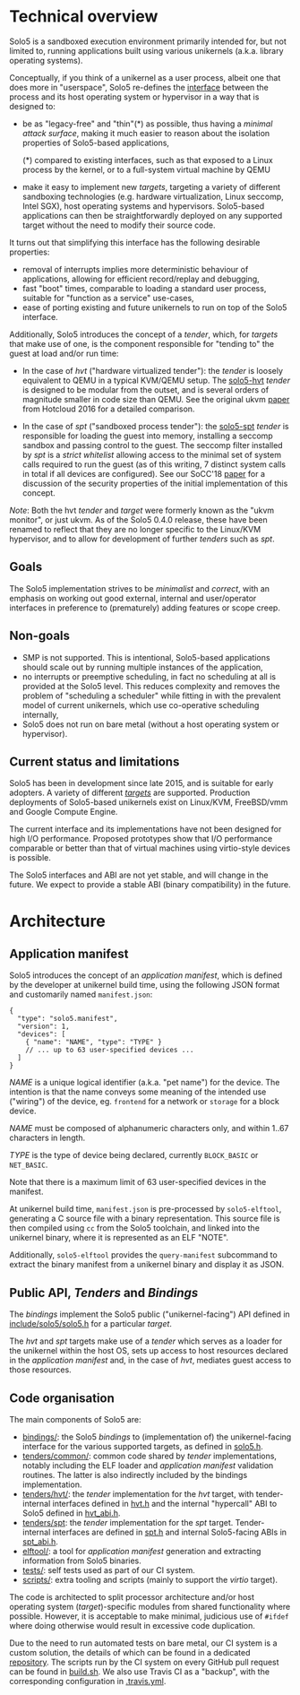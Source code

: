 # Technical overview

Solo5 is a sandboxed execution environment primarily intended for, but not
limited to, running applications built using various unikernels (a.k.a.
library operating systems).

Conceptually, if you think of a unikernel as a user process, albeit one that
does more in "userspace", Solo5 re-defines the
[interface](../include/solo5/solo5.h) between the process and its host
operating system or hypervisor in a way that is designed to:

- be as "legacy-free" and "thin"(\*) as possible, thus having a _minimal attack
  surface_, making it much easier to reason about the isolation properties of
  Solo5-based applications,

  (\*) compared to existing interfaces, such as that exposed to a Linux process
  by the kernel, or to a full-system virtual machine by QEMU

- make it easy to implement new _targets_, targeting a variety of different
  sandboxing technologies (e.g. hardware virtualization, Linux seccomp, Intel
  SGX), host operating systems and hypervisors. Solo5-based applications can
  then be straightforwardly deployed on any supported target without the need
  to modify their source code.

It turns out that simplifying this interface has the following desirable
properties:

- removal of interrupts implies more deterministic behaviour of applications,
  allowing for efficient record/replay and debugging,
- fast "boot" times, comparable to loading a standard user process, suitable
  for "function as a service" use-cases,
- ease of porting existing and future unikernels to run on top of the Solo5
  interface.

Additionally, Solo5 introduces the concept of a _tender_, which, for _targets_
that make use of one, is the component responsible for "tending to" the
guest at load and/or run time:

- In the case of _hvt_ ("hardware virtualized tender"): the _tender_ is loosely
  equivalent to QEMU in a typical KVM/QEMU setup. The [solo5-hvt](../tenders/hvt/)
  _tender_ is designed to be modular from the outset, and is several orders of
  magnitude smaller in code size than QEMU. See the original ukvm
  [paper](https://www.usenix.org/system/files/conference/hotcloud16/hotcloud16_williams.pdf)
  from Hotcloud 2016 for a detailed comparison.

- In the case of _spt_ ("sandboxed process tender"): the
  [solo5-spt](../tenders/spt) _tender_ is responsible for loading the guest
  into memory, installing a seccomp sandbox and passing control to the guest.
  The seccomp filter installed by _spt_ is a _strict whitelist_ allowing access
  to the minimal set of system calls required to run the guest (as of this
  writing, 7 distinct system calls in total if all devices are configured). See
  our SoCC'18 [paper](https://dl.acm.org/citation.cfm?id=3267845) for a
  discussion of the security properties of the initial implementation of this
  concept.

_Note_: Both the hvt _tender_ and _target_ were formerly known as the "ukvm
monitor", or just ukvm. As of the Solo5 0.4.0 release, these have been renamed
to reflect that they are no longer specific to the Linux/KVM hypervisor, and to
allow for development of further _tenders_ such as _spt_.

## Goals

The Solo5 implementation strives to be _minimalist_ and _correct_, with an
emphasis on working out good external, internal and user/operator interfaces in
preference to (prematurely) adding features or scope creep.

## Non-goals

- SMP is not supported. This is intentional, Solo5-based applications should
  scale out by running multiple instances of the application,
- no interrupts or preemptive scheduling, in fact no scheduling at all is
  provided at the Solo5 level. This reduces complexity and removes the problem
  of "scheduling a scheduler" while fitting in with the prevalent model of
  current unikernels, which use co-operative scheduling internally,
- Solo5 does not run on bare metal (without a host operating system or
  hypervisor).

## Current status and limitations

Solo5 has been in development since late 2015, and is suitable for early
adopters. A variety of different _[targets](building.md#supported-targets)_ are
supported. Production deployments of Solo5-based unikernels exist on Linux/KVM,
FreeBSD/vmm and Google Compute Engine.

The current interface and its implementations have not been designed for high
I/O performance. Proposed prototypes show that I/O performance comparable or
better than that of virtual machines using virtio-style devices is possible.

The Solo5 interfaces and ABI are not yet stable, and will change in the future.
We expect to provide a stable ABI (binary compatibility) in the future.

# Architecture

## Application manifest

Solo5 introduces the concept of an _application manifest_, which is defined by
the developer at unikernel build time, using the following JSON format and
customarily named `manifest.json`:

```jsonc
{
  "type": "solo5.manifest",
  "version": 1,
  "devices": [
    { "name": "NAME", "type": "TYPE" }
    // ... up to 63 user-specified devices ...
  ]
}
```

_NAME_ is a unique logical identifier (a.k.a. "pet name") for the device. The
intention is that the name conveys some meaning of the intended use ("wiring")
of the device, eg. `frontend` for a network or `storage` for a block device.

_NAME_ must be composed of alphanumeric characters only, and within 1..67
characters in length.

_TYPE_ is the type of device being declared, currently `BLOCK_BASIC` or
`NET_BASIC`.

Note that there is a maximum limit of 63 user-specified devices in the manifest.

At unikernel build time, `manifest.json` is pre-processed by `solo5-elftool`,
generating a C source file with a binary representation. This source file is
then compiled using `cc` from the Solo5 toolchain, and linked into the
unikernel binary, where it is represented as an ELF "NOTE".

Additionally, `solo5-elftool` provides the `query-manifest` subcommand to
extract the binary manifest from a unikernel binary and display it as JSON.

## Public API, _Tenders_ and _Bindings_

The _bindings_ implement the Solo5 public ("unikernel-facing") API defined in
[include/solo5/solo5.h](include/solo5/solo5.h) for a particular _target_.

The _hvt_ and _spt_ targets make use of a _tender_ which serves as a loader for
the unikernel within the host OS, sets up access to host resources declared in
the _application manifest_ and, in the case of _hvt_, mediates guest access to
those resources.

## Code organisation

The main components of Solo5 are:

- [bindings/](../bindings/): the Solo5 _bindings_ to (implementation of) the
  unikernel-facing interface for the various supported targets, as defined in
  [solo5.h](../include/solo5/solo5.h).
- [tenders/common/](../tenders/common): common code shared by _tender_
  implementations, notably including the ELF loader and _application manifest_
  validation routines. The latter is also indirectly included by the bindings
  implementation.
- [tenders/hvt/](../tenders/hvt/): the _tender_ implementation for the _hvt_
  target, with tender-internal interfaces defined in
  [hvt.h](../tenders/hvt/hvt.h) and the internal "hypercall" ABI
  to Solo5 defined in [hvt\_abi.h](../include/solo5/hvt_abi.h).
- [tenders/spt](../tenders/spt/): the _tender_ implementation for the _spt_
  target. Tender-internal interfaces are defined in [spt.h](../tenders/spt/spt.h)
  and internal Solo5-facing ABIs in [spt\_abi.h](../include/solo5/spt_abi.h).
- [elftool/](../elftool): a tool for _application manifest_ generation and
  extracting information from Solo5 binaries.
- [tests/](../tests/): self tests used as part of our CI system.
- [scripts/](../scripts/): extra tooling and scripts (mainly to support the
  _virtio_ target).

The code is architected to split processor architecture and/or host operating
system (_target_)-specific modules from shared functionality where possible.
However, it is acceptable to make minimal, judicious use of `#ifdef` where
doing otherwise would result in excessive code duplication.

Due to the need to run automated tests on bare metal, our CI system is a custom
solution, the details of which can be found in a dedicated
[repository](https://github.com/Solo5/solo5-ci). The scripts run by the CI
system on every GitHub pull request can be found in [build.sh](../build.sh). We
also use Travis CI as a "backup", with the corresponding configuration in
[.travis.yml](../.travis.yml).
